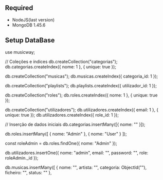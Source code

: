 
## Required 
- NodeJS(last version)
- MongoDB 1.45.6 


## Setup DataBase

use musicway;

// Coleções e índices
db.createCollection("categorias");
db.categorias.createIndex({ nome: 1 }, { unique: true });

db.createCollection("musicas");
db.musicas.createIndex({ categoria_id: 1 });

db.createCollection("playlists");
db.playlists.createIndex({ utilizador_id: 1 });

db.createCollection("roles");
db.roles.createIndex({ nome: 1 }, { unique: true });

db.createCollection("utilizadores");
db.utilizadores.createIndex({ email: 1 }, { unique: true });
db.utilizadores.createIndex({ role_id: 1 });

// Inserção de dados iniciais
db.categorias.insertMany([{ nome: "" }]);

db.roles.insertMany([
  { nome: "Admin" },
  { nome: "User" }
]);

const roleAdmin = db.roles.findOne({ nome: "Admin" });

db.utilizadores.insertOne({
  nome: "admin",
  email: "",
  password: "",
  role: roleAdmin._id
});

db.musicas.insertMany([
  { nome: "", artista: "", categoria: ObjectId(""), ficheiro: "", status: "" },

